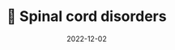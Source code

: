 ---
title: 🧠 Spinal cord disorders
date: '2022-12-02'
type: book
weight: 306
commentable: true

show_breadcrumb: true
---